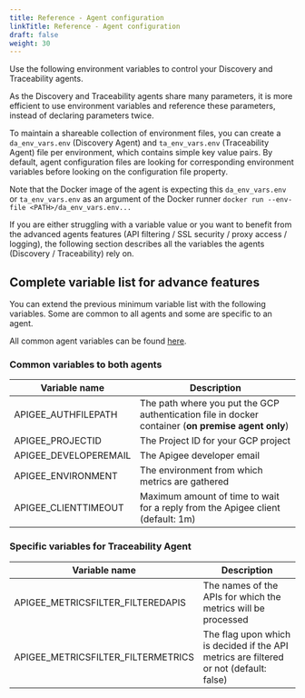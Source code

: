 ```yaml
---
title: Reference - Agent configuration
linkTitle: Reference - Agent configuration
draft: false
weight: 30
---
```

Use the following environment variables to control your Discovery and Traceability agents.

As the Discovery and Traceability agents share many parameters, it is more efficient to use environment variables and reference these parameters, instead of declaring parameters twice.

To maintain a shareable collection of environment files, you can create a `da_env_vars.env` (Discovery Agent) and `ta_env_vars.env` (Traceability Agent) file per environment, which contains simple key value pairs.  By default, agent configuration files are looking for corresponding environment variables before looking on the configuration file property.

Note that the Docker image of the agent is expecting this `da_env_vars.env` or `ta_env_vars.env` as an argument of the Docker runner `docker run --env-file <PATH>/da_env_vars.env...`

If you are either struggling with a variable value or you want to benefit from the advanced agents features (API filtering / SSL security / proxy access / logging), the following section describes all the variables the agents (Discovery / Traceability) rely on.

## Complete variable list for advance features

You can extend the previous minimum variable list with the following variables. Some are common to all agents and some are specific to an agent.

All common agent variables can be found [here](/docs/connect_manage_environ/connected_agent_common_reference/agent-variables#agent-variables).

### Common variables to both agents

| Variable name         | Description                                                                                        |
| --------------------- | -------------------------------------------------------------------------------------------------- |
| APIGEE_AUTHFILEPATH   | The path where you put the GCP authentication file in docker container (**on premise agent only**) |
| APIGEE_PROJECTID      | The Project ID for your GCP project                                                                |
| APIGEE_DEVELOPEREMAIL | The Apigee developer email                                                                         |
| APIGEE_ENVIRONMENT    | The environment from which metrics are gathered                                                    |
| APIGEE_CLIENTTIMEOUT  | Maximum amount of time to wait for a reply from the Apigee client (default: 1m)                    |

### Specific variables for Traceability Agent

| Variable name                      | Description                                                                            |
| ---------------------------------- | -------------------------------------------------------------------------------------- |
| APIGEE_METRICSFILTER_FILTEREDAPIS  | The names of the APIs for which the metrics will be processed                          |
| APIGEE_METRICSFILTER_FILTERMETRICS | The flag upon which is decided if the API metrics are filtered or not (default: false) |
